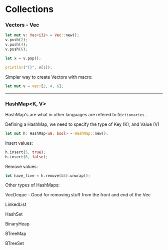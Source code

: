 # Collections

### Vectors - Vec<T>


```rust
let mut v: Vec<i32> = Vec::new();
v.push(2);
v.push(4);
v.push(6);
```


```rust
let x = v.pop();
```


```rust
println!("{}", v[1]);
```


Simpler way to create Vectors with macro:

```rust
let mut v = vec![2, 4, 6];
```

----

### HashMap<K, V>


HashMap's are what in other languages are refered to `Dictionaries` .

Defining a HashMap, we need to specify the type of Key (K), and Value (V)

```rust
let mut h: HashMap<u8, bool> = HashMap::new();
```


Insert values:

```rust
h.insert(5, true);
h.insert(6, false);
```


Remove values:

```rust
let have_five = h.remove(&5).unwrap();
```


Other types of HashMaps:

VecDeque - Good for removing stuff from the front and end of the Vec

LinkedList

HashSet

BinaryHeap

BTreeMap

BTreeSet
